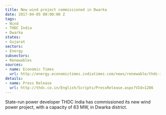 ```yaml
---
title: New wind project commissioned in Dwarka
date: 2017-04-05 00:00:00 Z
tags:
- Wind
- THDC India
- Dwarka
states:
- Gujarat
sectors:
- Energy
subsectors:
- Renewables
sources:
- name: Economic Times
  url: http://energy.economictimes.indiatimes.com/news/renewable/thdc-india-commissions-63-megawatt-wind-power-project-in-gujarat/57969942
details:
- name: Press Release
  url: http://thdc.co.in/English/Scripts/PressRelease.aspx?VId=1286
---
```


State-run power developer THDC India has commissioned its new wind power project, with a capacity of 63 MW, in Dwarka district.
